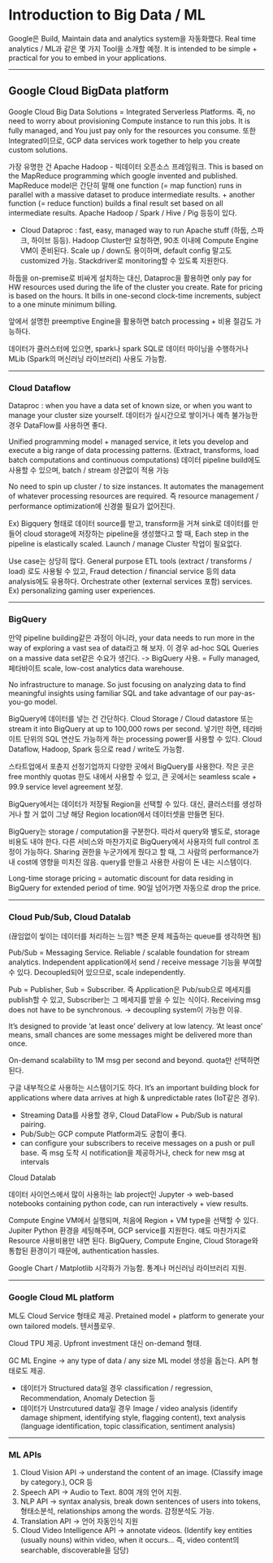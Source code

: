 # Introduction to Big Data / ML
Google은 Build, Maintain data and analytics system을 자동화했다.
Real time analytics / ML과 같은 몇 가지 Tool을 소개할 예정. 
It is intended to be simple + practical for you to embed in your applications.

---
## Google Cloud BigData platform

Google Cloud Big Data Solutions = Integrated Serverless Platforms. 즉, no need to worry about provisioning Compute instance to run this jobs. It is fully managed, and You just pay only for the resources you consume. 또한 Integrated이므로, GCP data services work together to help you create custom solutions.

가장 유명한 건 Apache Hadoop - 빅데이터 오픈소스 프레임워크. This is based on the MapReduce programming which google invented and published.
MapReduce model은 간단히 말해 one function (= map function) runs in parallel with a massive dataset to produce intermediate results. + another function (= reduce function) builds a final result set based on all intermediate results. Apache Hadoop / Spark / Hive / Pig 등등이 있다.

- Cloud Dataproc : fast, easy, managed way to run Apache stuff (하둡, 스파크, 하이브 등등). Hadoop Cluster만 요청하면, 90초 이내에 Compute Engine VM이 준비된다. Scale up / down도 용이하며, default config 말고도 customized 가능. Stackdriver로 monitoring할 수 있도록 지원한다.

하둡을 on-premise로 비싸게 설치하는 대신, Dataproc을 활용하면 only pay for HW resources used during the life of the cluster you create. Rate for pricing is based on the hours. It bills in one-second clock-time increments, subject to a one minute minimum billing.

앞에서 설명한 preemptive Engine을 활용하면 batch processing + 비용 절감도 가능하다.

데이터가 클러스터에 있으면, spark나 spark SQL로 데이터 마이닝을 수행하거나 MLib (Spark의 머신러닝 라이브러리) 사용도 가능함.

---
### Cloud Dataflow

Dataproc : when you have a data set of known size, or when you want to manage your cluster size yourself.
데이터가 실시간으로 쌓이거나 예측 불가능한 경우 DataFlow를 사용하면 좋다.

Unified programming model + managed service, it lets you develop and execute a big range of data processing patterns. (Extract, transforms, load batch computations and continuous computations)
데이터 pipeline build에도 사용할 수 있으며, batch / stream 상관없이 적용 가능

No need to spin up cluster / to size instances. It automates the management of whatever processing resources are required. 즉 resource management / performance optimization에 신경쓸 필요가 없어진다. 

Ex) Bigquery 형태로 데이터 source를 받고, transform을 거쳐 sink로 데이터를 만들어 cloud storage에 저장하는 pipeline을 생성했다고 할 때, Each step in the pipeline is elastically scaled. Launch / manage Cluster 작업이 필요없다. 

Use case는 상당히 많다. General purpose ETL tools (extract / transforms / load) 로도 사용될 수 있고, Fraud detection / financial service 등의 data analysis에도 유용하다.
Orchestrate other (external services 포함) services. Ex) personalizing gaming user experiences.

---
### BigQuery

만약 pipeline building같은 과정이 아니라, your data needs to run more in the way of exploring a vast sea of data라고 해 보자. 이 경우 ad-hoc SQL Queries on a massive data set같은 수요가 생긴다.
-> BigQuery 사용.
= Fully managed, 페타바이트 scale, low-cost analytics data warehouse.

No infrastructure to manage. So just focusing on analyzing data to find meaningful insights using familiar SQL and take advantage of our pay-as-you-go model.

BigQuery에 데이터를 넣는 건 간단하다. Cloud Storage / Cloud datastore 또는 stream it into BigQuery at up to 100,000 rows per second. 넣기만 하면, 테라바이트 단위의 SQL 연산도 가능하게 하는 processing power를 사용할 수 있다. Cloud Dataflow, Hadoop, Spark 등으로 read / write도 가능함.

스타트업에서 포츈지 선정기업까지 다양한 곳에서 BigQuery를 사용한다. 작은 곳은 free monthly quotas 한도 내에서 사용할 수 있고, 큰 곳에서는 seamless scale + 99.9 service level agreement 보장.

BigQuery에서는 데이터가 저장될 Region을 선택할 수 있다. 대신, 클러스터를 생성하거나 할 거 없이 그냥 해당 Region location에서 데이터셋을 만들면 된다.

BigQuery는 storage / computation을 구분한다. 따라서 query와 별도로, storage 비용도 내야 한다. 다른 서비스와 마찬가지로 BigQuery에서 사용자의 full control 조정이 가능하다. Sharing 권한을 누군가에게 줬다고 할 때, 그 사람의 performance가 내 cost에 영향을 미치진 않음. query를 만들고 사용한 사람이 돈 내는 시스템이다.

Long-time storage pricing = automatic discount for data residing in BigQuery for extended period of time. 90일 넘어가면 자동으로 drop the price.

---
### Cloud Pub/Sub, Cloud Datalab

(끊임없이 앃이는 데이터를 처리하는 느낌? 백준 문제 제출하는 queue를 생각하면 됨)

Pub/Sub = Messaging Service. Reliable / scalable foundation for stream analytics. Independent application에서 send / receive message 기능을 부여할 수 있다. Decoupled되어 있으므로, scale independently.

Pub = Publisher, Sub = Subscriber. 즉 Application은 Pub/sub으로 메세지를 publish할 수 있고, Subscriber는 그 메세지를 받을 수 있는 식이다. Receiving msg does not have to be synchronous. -> decoupling system이 가능한 이유.

It’s designed to provide ‘at least once’ delivery at low latency. ‘At least once’ means, small chances are some messages might be delivered more than once.

On-demand scalability to 1M msg per second and beyond. quota만 선택하면 된다.

구글 내부적으로 사용하는 시스템이기도 하다. It’s an important building block for applications where data arrives at high & unpredictable rates (IoT같은 경우). 
* Streaming Data를 사용할 경우, Cloud DataFlow + Pub/Sub is natural pairing.
* Pub/Sub는 GCP compute Platform과도 궁합이 좋다.
* can configure your subscribers to receive messages on a push or pull base. 즉 msg 도착 시 notification을 제공하거나, check for new msg at intervals

Cloud Datalab 

데이터 사이언스에서 많이 사용하는 lab project인 Jupyter -> web-based notebooks containing python code, can run interactively + view results.

Compute Engine VM에서 실행되며, 처음에 Region + VM type을 선택할 수 있다. Jupiter Python 환경을 세팅해주며, GCP service를 지원한다. 얘도 마찬가지로 Resource 사용비용만 내면 된다.
BigQuery, Compute Engine, Cloud Storage와 통합된 환경이기 때문에, authentication hassles.

Google Chart / Matplotlib 시각화가 가능함. 통계나 머신러닝 라이브러리 지원.

---
### Google Cloud ML platform


ML도 Cloud Service 형태로 제공. Pretained model + platform to generate your own tailored models. 텐서플로우.

Cloud TPU 제공. Upfront investment 대신 on-demand 형태.

GC ML Engine -> any type of data / any size ML model 생성을 돕는다. API 형태로도 제공.

- 데이터가 Structured data일 경우 
classification / regression, Recommendation, Anomaly Detection 등
- 데이터가 Unstrcutured data일 경우
Image / video analysis (identify damage shipment, identifying style, flagging content), text analysis (language identification, topic classification, sentiment analysis)

---
### ML APIs

1. Cloud Vision API -> understand the content of an image. (Classify image by category.), OCR 등
2. Speech API -> Audio to Text. 80여 개의 언어 지원.
3. NLP API -> syntax analysis, break down sentences of users into tokens, 형태소분석, relationships among the words. 감정분석도 가능.
4. Translation API -> 언어 자동인식 지원
5. Cloud Video Intelligence API -> annotate videos. (Identify key entities (usually nouns) within video, when it occurs… 즉, video content의 searchable, discoverable을 담당)




